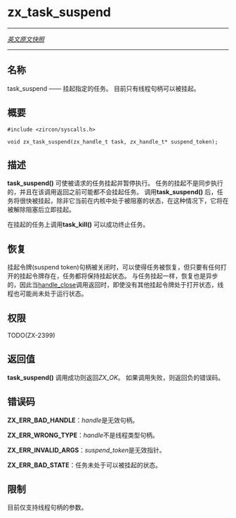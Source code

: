 # zx_task_suspend
---

[*英文原文快照*](https://github.com/fuchsia-mirror/zircon/blob/af07ad38812f7566b6c859238ece1bb4c70b969e/docs/syscalls/task_suspend.md)

---
<!-- ## NAME -->
## 名称

<!-- task_suspend - suspend the given task. Currently only thread handles
may be suspended. -->
task_suspend —— 挂起指定的任务。
目前只有线程句柄可以被挂起。

<!-- ## SYNOPSIS -->
## 概要

```
#include <zircon/syscalls.h>

void zx_task_suspend(zx_handle_t task, zx_handle_t* suspend_token);

```

<!-- ## DESCRIPTION -->
## 描述

<!-- **task_suspend**() causes the requested task to suspend
execution. Task suspension is not synchronous and the task might not
be suspended before the call returns. The task will be suspended soon
after **task_suspend**() is invoked, unless it is currently blocked in
the kernel, in which case it will suspend after being unblocked. -->
**task_suspend()** 可使被请求的任务挂起并暂停执行。 
任务的挂起不是同步执行的，并且在该调用返回之前可能都不会挂起任务。 
调用**task_suspend()** 后，任务将很快被挂起，除非它当前在内核中处于被阻塞的状态，在这种情况下，它将在被解除阻塞后立即挂起。

<!-- Invoking **task_kill**() on a task that is suspended will successfully kill
the task. -->
在挂起的任务上调用**task_kill()** 可以成功终止任务。

<!-- ## RESUMING -->
## 恢复

<!-- The allow the task to resume, close the suspend token handle. The task will
remain suspended as long as there are any open suspend tokens. Like suspending,
resuming is asynchronous so the thread may not be in a running state when the
[handle_close](handle_close.md) call returns, even if no other suspend tokens
are open. -->
挂起令牌(suspend token)句柄被关闭时，可以使得任务被恢复，但只要有任何打开的挂起令牌存在，任务都将保持挂起状态。 
与任务挂起一样，恢复也是异步的，因此当[handle_close](handle_close.md)调用返回时，即使没有其他挂起令牌处于打开状态，线程也可能尚未处于运行状态。


<!-- ## RIGHTS -->
## 权限

TODO(ZX-2399)

<!-- ## RETURN VALUE -->
## 返回值

<!-- **task_suspend**() returns **ZX_OK** on success.
In the event of failure, a negative error value is returned. -->
**task_suspend()** 调用成功则返回*ZX_OK*。
如果调用失败，则返回负的错误码。

<!-- ## ERRORS -->
## 错误码

<!-- **ZX_ERR_BAD_HANDLE** *handle* is not a valid handle. -->
**ZX_ERR_BAD_HANDLE**：*handle*是无效句柄。

<!-- **ZX_ERR_WRONG_TYPE** *handle* is not a thread handle. -->
**ZX_ERR_WRONG_TYPE**：*handle*不是线程类型句柄。

<!-- **ZX_ERR_INVALID_ARGS**  *suspend_token*  was an invalid pointer. -->
**ZX_ERR_INVALID_ARGS**：*suspend_token*是无效指针。

<!-- **ZX_ERR_BAD_STATE**  The task is not in a state where suspending is possible. -->
**ZX_ERR_BAD_STATE**：任务未处于可以被挂起的状态。

<!-- ## LIMITATIONS -->
## 限制

<!-- Currently only thread handles are supported. -->
目前仅支持线程句柄的参数。